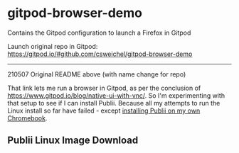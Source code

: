 # gitpod-browser-demo
Contains the Gitpod configuration to launch a Firefox in Gitpod

Launch original repo in Gitpod: https://gitpod.io/#github.com/csweichel/gitpod-browser-demo

***
210507 Original README above (with name change for repo)

That link lets me run a browser in Gitpod, as per the conclusion of https://www.gitpod.io/blog/native-ui-with-vnc/. So I'm experimenting with that setup to see if I can install Publii. Because all my attempts to run the Linux install so far have failed - except [installing Publii on my own Chromebook](https://publii-book.pages.dev/welcome-to-publiibook/).

## Publii Linux Image Download
